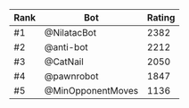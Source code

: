 Rank|Bot|Rating
---|---|---
#1|@NilatacBot|2382
#2|@anti-bot|2212
#3|@CatNail|2050
#4|@pawnrobot|1847
#5|@MinOpponentMoves|1136
